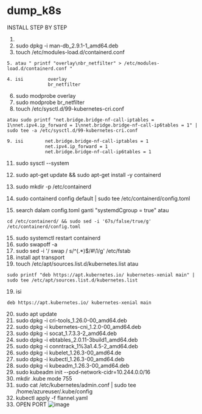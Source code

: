 # dump_k8s

INSTALL STEP BY STEP

1. 
2. sudo dpkg -i man-db_2.9.1-1_amd64.deb
3. touch /etc/modules-load.d/containerd.conf
```
5. atau " printf "overlay\nbr_netfilter" > /etc/modules-load.d/containerd.conf "
```
```
4. isi         overlay
               br_netfilter
```
6. sudo modprobe overlay
7. sudo modprobe br_netfilter
8. touch /etc/sysctl.d/99-kubernetes-cri.conf
```
atau sudo printf "net.bridge.bridge-nf-call-iptables = 1\nnet.ipv4.ip_forward = 1\nnet.bridge.bridge-nf-call-ip6tables = 1" | sudo tee -a /etc/sysctl.d/99-kubernetes-cri.conf
```
```
9. isi        net.bridge.bridge-nf-call-iptables = 1
              net.ipv4.ip_forward = 1
              net.bridge.bridge-nf-call-ip6tables = 1
```
11. sudo sysctl --system
12. sudo apt-get update && sudo apt-get install -y containerd
13. sudo mkdir -p /etc/containerd

13. sudo containerd config default | sudo tee /etc/containerd/config.toml

14. search dalam config.toml ganti "systemdCgroup = true"
atau
```
cd /etc/containerd/ && sudo sed -i '67s/false/true/g' /etc/containerd/config.toml
```
15. sudo systemctl restart containerd
16. sudo swapoff -a
17. sudo sed -i '/ swap / s/^\(.*\)$/#\1/g' /etc/fstab
18. install apt transport
19. touch /etc/apt/sources.list.d/kubernetes.list
atau
```
sudo printf "deb https://apt.kubernetes.io/ kubernetes-xenial main" | sudo tee /etc/apt/sources.list.d/kubernetes.list
```
19. isi
```
deb https://apt.kubernetes.io/ kubernetes-xenial main
```
20. sudo apt update
21. sudo dpkg -i cri-tools_1.26.0-00_amd64.deb 
22. sudo dpkg -i kubernetes-cni_1.2.0-00_amd64.deb
23. sudo dpkg -i socat_1.7.3.3-2_amd64.deb
24. sudo dpkg -i ebtables_2.0.11-3build1_amd64.deb
25. sudo dpkg -i conntrack_1%3a1.4.5-2_amd64.deb
26. sudo dpkg -i kubelet_1.26.3-00_amd64.de
27. sudo dpkg -i kubectl_1.26.3-00_amd64.deb 
28. sudo dpkg -i kubeadm_1.26.3-00_amd64.deb
29. sudo kubeadm init --pod-network-cidr=10.244.0.0/16
30. mkdir .kube mode 755
31. sudo cat /etc/kubernetes/admin.conf | sudo tee /home/azureuser/.kube/config
32. kubectl apply -f flannel.yaml
30. OPEN  PORT
![image](https://user-images.githubusercontent.com/99325356/230304394-f84cec43-a83d-4c9e-aa6f-44e10f09a3d9.png)
